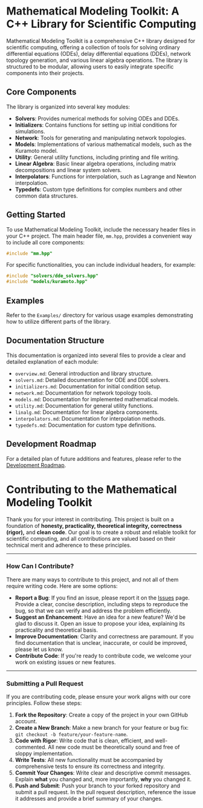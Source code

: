 # Mathematical Modeling Toolkit: A C++ Library for Scientific Computing

Mathematical Modeling Toolkit is a comprehensive C++ library designed for scientific computing, offering a collection of tools for solving ordinary differential equations (ODEs), delay differential equations (DDEs), network topology generation, and various linear algebra operations. The library is structured to be modular, allowing users to easily integrate specific components into their projects.

## Core Components

The library is organized into several key modules:

- **Solvers**: Provides numerical methods for solving ODEs and DDEs.
- **Initializers**: Contains functions for setting up initial conditions for simulations.
- **Network**: Tools for generating and manipulating network topologies.
- **Models**: Implementations of various mathematical models, such as the Kuramoto model.
- **Utility**: General utility functions, including printing and file writing.
- **Linear Algebra**: Basic linear algebra operations, including matrix decompositions and linear system solvers.
- **Interpolators**: Functions for interpolation, such as Lagrange and Newton interpolation.
- **Typedefs**: Custom type definitions for complex numbers and other common data structures.

## Getting Started

To use Mathematical Modeling Toolkit, include the necessary header files in your C++ project. The main header file, `mm.hpp`, provides a convenient way to include all core components:

```cpp
#include "mm.hpp"
```

For specific functionalities, you can include individual headers, for example:

```cpp
#include "solvers/dde_solvers.hpp"
#include "models/kuramoto.hpp"
```

## Examples

Refer to the `Examples/` directory for various usage examples demonstrating how to utilize different parts of the library.

## Documentation Structure

This documentation is organized into several files to provide a clear and detailed explanation of each module:

- `overview.md`: General introduction and library structure.
- `solvers.md`: Detailed documentation for ODE and DDE solvers.
- `initializers.md`: Documentation for initial condition setup.
- `network.md`: Documentation for network topology tools.
- `models.md`: Documentation for implemented mathematical models.
- `utility.md`: Documentation for general utility functions.
- `linalg.md`: Documentation for linear algebra components.
- `interpolators.md`: Documentation for interpolation methods.
- `typedefs.md`: Documentation for custom type definitions.

## Development Roadmap

For a detailed plan of future additions and features, please refer to the [Development Roadmap](Modelling/docs/roadmap.md).

# Contributing to the Mathematical Modeling Toolkit

Thank you for your interest in contributing. This project is built on a foundation of **honesty, practicality, theoretical integrity, correctness (rigor),** and **clean code**. Our goal is to create a robust and reliable toolkit for scientific computing, and all contributions are valued based on their technical merit and adherence to these principles.

---

### How Can I Contribute?

There are many ways to contribute to this project, and not all of them require writing code. Here are some options:

* **Report a Bug**: If you find an issue, please report it on the [Issues](https://github.com/Karimi-Hossein-1998/modelling-framework/issues) page. Provide a clear, concise description, including steps to reproduce the bug, so that we can verify and address the problem efficiently.
* **Suggest an Enhancement**: Have an idea for a new feature? We'd be glad to discuss it. Open an issue to propose your idea, explaining its practicality and theoretical basis.
* **Improve Documentation**: Clarity and correctness are paramount. If you find documentation that is unclear, inaccurate, or could be improved, please let us know.
* **Contribute Code**: If you're ready to contribute code, we welcome your work on existing issues or new features.

---

### Submitting a Pull Request

If you are contributing code, please ensure your work aligns with our core principles. Follow these steps:

1.  **Fork the Repository**: Create a copy of the project in your own GitHub account.
2.  **Create a New Branch**: Make a new branch for your feature or bug fix: `git checkout -b feature/your-feature-name`.
3.  **Code with Rigor**: Write code that is clean, efficient, and well-commented. All new code must be theoretically sound and free of sloppy implementation.
4.  **Write Tests**: All new functionality must be accompanied by comprehensive tests to ensure its correctness and integrity.
5.  **Commit Your Changes**: Write clear and descriptive commit messages. Explain **what** you changed and, more importantly, **why** you changed it.
6.  **Push and Submit**: Push your branch to your forked repository and submit a pull request. In the pull request description, reference the issue it addresses and provide a brief summary of your changes.
